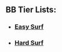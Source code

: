 ## BB Tier Lists:
- ### [Easy Surf](https://sod-ers.github.io/GMod-Resources/Easy-Surf-Tier-List.pdf)
- ### [Hard Surf](https://sod-ers.github.io/GMod-Resources/Hard-Surf-Tier-List.pdf)
